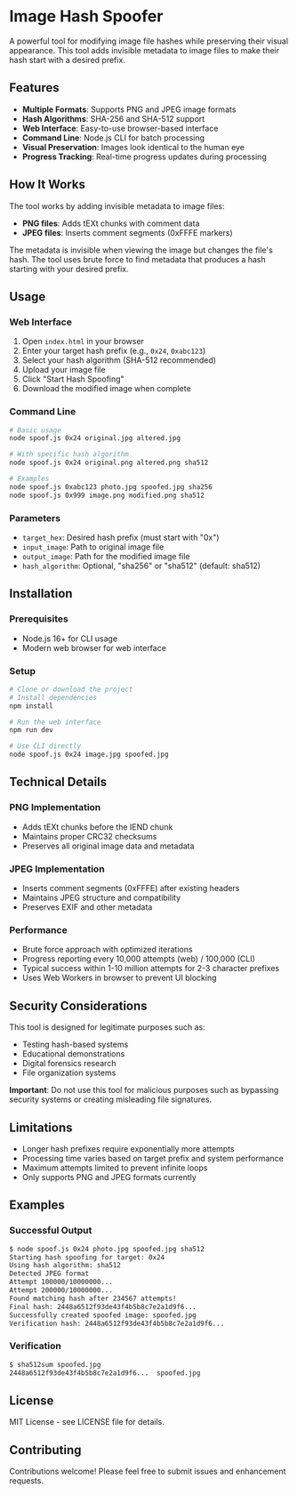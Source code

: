 # Image Hash Spoofer

A powerful tool for modifying image file hashes while preserving their visual appearance. This tool adds invisible metadata to image files to make their hash start with a desired prefix.

## Features

- **Multiple Formats**: Supports PNG and JPEG image formats
- **Hash Algorithms**: SHA-256 and SHA-512 support
- **Web Interface**: Easy-to-use browser-based interface
- **Command Line**: Node.js CLI for batch processing
- **Visual Preservation**: Images look identical to the human eye
- **Progress Tracking**: Real-time progress updates during processing

## How It Works

The tool works by adding invisible metadata to image files:
- **PNG files**: Adds tEXt chunks with comment data
- **JPEG files**: Inserts comment segments (0xFFFE markers)

The metadata is invisible when viewing the image but changes the file's hash. The tool uses brute force to find metadata that produces a hash starting with your desired prefix.

## Usage

### Web Interface

1. Open `index.html` in your browser
2. Enter your target hash prefix (e.g., `0x24`, `0xabc123`)
3. Select your hash algorithm (SHA-512 recommended)
4. Upload your image file
5. Click "Start Hash Spoofing"
6. Download the modified image when complete

### Command Line

```bash
# Basic usage
node spoof.js 0x24 original.jpg altered.jpg

# With specific hash algorithm
node spoof.js 0x24 original.png altered.png sha512

# Examples
node spoof.js 0xabc123 photo.jpg spoofed.jpg sha256
node spoof.js 0x999 image.png modified.png sha512
```

### Parameters

- `target_hex`: Desired hash prefix (must start with "0x")
- `input_image`: Path to original image file
- `output_image`: Path for the modified image file
- `hash_algorithm`: Optional, "sha256" or "sha512" (default: sha512)

## Installation

### Prerequisites

- Node.js 16+ for CLI usage
- Modern web browser for web interface

### Setup

```bash
# Clone or download the project
# Install dependencies
npm install

# Run the web interface
npm run dev

# Use CLI directly
node spoof.js 0x24 image.jpg spoofed.jpg
```

## Technical Details

### PNG Implementation
- Adds tEXt chunks before the IEND chunk
- Maintains proper CRC32 checksums
- Preserves all original image data and metadata

### JPEG Implementation
- Inserts comment segments (0xFFFE) after existing headers
- Maintains JPEG structure and compatibility
- Preserves EXIF and other metadata

### Performance
- Brute force approach with optimized iterations
- Progress reporting every 10,000 attempts (web) / 100,000 (CLI)
- Typical success within 1-10 million attempts for 2-3 character prefixes
- Uses Web Workers in browser to prevent UI blocking

## Security Considerations

This tool is designed for legitimate purposes such as:
- Testing hash-based systems
- Educational demonstrations
- Digital forensics research
- File organization systems

**Important**: Do not use this tool for malicious purposes such as bypassing security systems or creating misleading file signatures.

## Limitations

- Longer hash prefixes require exponentially more attempts
- Processing time varies based on target prefix and system performance
- Maximum attempts limited to prevent infinite loops
- Only supports PNG and JPEG formats currently

## Examples

### Successful Output
```bash
$ node spoof.js 0x24 photo.jpg spoofed.jpg sha512
Starting hash spoofing for target: 0x24
Using hash algorithm: sha512
Detected JPEG format
Attempt 100000/10000000...
Attempt 200000/10000000...
Found matching hash after 234567 attempts!
Final hash: 2448a6512f93de43f4b5b8c7e2a1d9f6...
Successfully created spoofed image: spoofed.jpg
Verification hash: 2448a6512f93de43f4b5b8c7e2a1d9f6...
```

### Verification
```bash
$ sha512sum spoofed.jpg
2448a6512f93de43f4b5b8c7e2a1d9f6...  spoofed.jpg
```

## License

MIT License - see LICENSE file for details.

## Contributing

Contributions welcome! Please feel free to submit issues and enhancement requests.